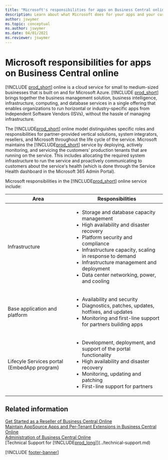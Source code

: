 ```yaml
---
title: "Microsoft's responsibilities for apps on Business Central online"
description: Learn about what Microsoft does for your apps and your customers.
author: jswymer
ms.topic: conceptual
ms.author: jswymer
ms.date: 04/01/2021
ms.reviewer: jswymer
---
```


# Microsoft responsibilities for apps on Business Central online

[!INCLUDE [prod_short](../developer/includes/prod_short.md)] online is a cloud service for small to medium-sized businesses that is built on and for Microsoft Azure. [!INCLUDE [prod_short](../developer/includes/prod_short.md)] brings together the business management solution, business intelligence, infrastructure, computing, and database services in a single offering that enables organizations to run horizontal or industry-specific apps from Independent Software Vendors (ISVs), without the hassle of managing infrastructure.

The [!INCLUDE[prod_short](../developer/includes/prod_short.md)] online model distinguishes specific roles and responsibilities for partner-provided vertical solutions, system integrators, resellers, and Microsoft throughout the life cycle of the service. Microsoft maintains the [!INCLUDE[prod_short](../developer/includes/prod_short.md)] service by deploying, actively monitoring, and servicing the customers' production tenants that are running on the service. This includes allocating the required system infrastructure to run the service and proactively communicating to customers about the service's health (which is done through the Service Health dashboard in the Microsoft 365 Admin Portal).

Microsoft responsibilities in the [!INCLUDE[prod_short](../developer/includes/prod_short.md)] online service include:

|Area|Responsibilities|
|----|----------------|
|Infrastructure|<ul><li>Storage and database capacity management</li><li>High availability and disaster recovery</li><li>Platform security and compliance</li><li>Infrastructure capacity, scaling in response to demand </li><li>Infrastructure management and deployment</li><li>Data center networking, power, and cooling</li></ul>| 
|Base application and platform|<ul><li>Availability and security</li><li>Diagnostics, patches, updates, hotfixes, and updates</li><li>Monitoring and first-line support for partners building apps</li></ul>| 
|Lifecyle Services portal (EmbedApp program)|<ul><li>Development, deployment, and support of the portal functionality</li><li>High availability and disaster recovery</li><li>Monitoring, updating and patching</li><li>First-line support for partners</li></ul>|  

## Related information

[Get Started as a Reseller of Business Central Online](../administration/get-started-online.md)  
[Maintain AppSource Apps and Per-Tenant Extensions in Business Central Online](../developer/app-maintain.md)  
[Administration of Business Central Online](../administration/tenant-administration.md)  
[Technical Support for [!INCLUDE[prod_long](../developer/includes/prod_long.md)]](../technical-support.md)  

[!INCLUDE [footer-banner](../includes/footer-banner.md)]
